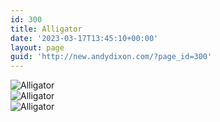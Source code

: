 ```yaml
---
id: 300
title: Alligator
date: '2023-03-17T13:45:10+00:00'
layout: page
guid: 'http://new.andydixon.com/?page_id=300'
---
```


![Alligator](https://i0.wp.com/assets.g8x2.ldn.idrivee2-23.com/posters/Alligator%2001.jpg?w=1200&ssl=1 "Alligator")  
![Alligator](https://i0.wp.com/assets.g8x2.ldn.idrivee2-23.com/posters/Alligator%2002.jpg?w=1200&ssl=1 "Alligator")  
![Alligator](https://i0.wp.com/assets.g8x2.ldn.idrivee2-23.com/posters/Alligator%2003.jpg?w=1200&ssl=1 "Alligator")